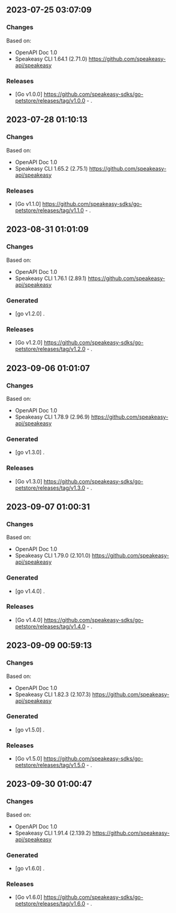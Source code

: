 

## 2023-07-25 03:07:09
### Changes
Based on:
- OpenAPI Doc 1.0 
- Speakeasy CLI 1.64.1 (2.71.0) https://github.com/speakeasy-api/speakeasy
### Releases
- [Go v1.0.0] https://github.com/speakeasy-sdks/go-petstore/releases/tag/v1.0.0 - .

## 2023-07-28 01:10:13
### Changes
Based on:
- OpenAPI Doc 1.0 
- Speakeasy CLI 1.65.2 (2.75.1) https://github.com/speakeasy-api/speakeasy
### Releases
- [Go v1.1.0] https://github.com/speakeasy-sdks/go-petstore/releases/tag/v1.1.0 - .

## 2023-08-31 01:01:09
### Changes
Based on:
- OpenAPI Doc 1.0 
- Speakeasy CLI 1.76.1 (2.89.1) https://github.com/speakeasy-api/speakeasy
### Generated
- [go v1.2.0] .
### Releases
- [Go v1.2.0] https://github.com/speakeasy-sdks/go-petstore/releases/tag/v1.2.0 - .

## 2023-09-06 01:01:07
### Changes
Based on:
- OpenAPI Doc 1.0 
- Speakeasy CLI 1.78.9 (2.96.9) https://github.com/speakeasy-api/speakeasy
### Generated
- [go v1.3.0] .
### Releases
- [Go v1.3.0] https://github.com/speakeasy-sdks/go-petstore/releases/tag/v1.3.0 - .

## 2023-09-07 01:00:31
### Changes
Based on:
- OpenAPI Doc 1.0 
- Speakeasy CLI 1.79.0 (2.101.0) https://github.com/speakeasy-api/speakeasy
### Generated
- [go v1.4.0] .
### Releases
- [Go v1.4.0] https://github.com/speakeasy-sdks/go-petstore/releases/tag/v1.4.0 - .

## 2023-09-09 00:59:13
### Changes
Based on:
- OpenAPI Doc 1.0 
- Speakeasy CLI 1.82.3 (2.107.3) https://github.com/speakeasy-api/speakeasy
### Generated
- [go v1.5.0] .
### Releases
- [Go v1.5.0] https://github.com/speakeasy-sdks/go-petstore/releases/tag/v1.5.0 - .

## 2023-09-30 01:00:47
### Changes
Based on:
- OpenAPI Doc 1.0 
- Speakeasy CLI 1.91.4 (2.139.2) https://github.com/speakeasy-api/speakeasy
### Generated
- [go v1.6.0] .
### Releases
- [Go v1.6.0] https://github.com/speakeasy-sdks/go-petstore/releases/tag/v1.6.0 - .